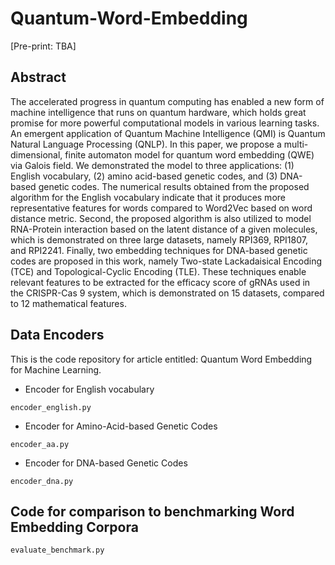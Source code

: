 # Quantum-Word-Embedding
[Pre-print: TBA]
## Abstract
The accelerated progress in quantum computing has enabled a new form of machine intelligence that runs on quantum hardware, which holds great promise for more powerful computational models in various learning tasks. An emergent application of Quantum Machine Intelligence (QMI) is Quantum Natural Language Processing (QNLP). In this paper, we propose a multi-dimensional, finite automaton model for quantum word embedding (QWE) via Galois field. We demonstrated the model to three applications: (1) English vocabulary, (2) amino acid-based genetic codes, and (3) DNA-based genetic codes. The numerical results obtained from the proposed algorithm for the English vocabulary indicate that it produces more representative features for words compared to Word2Vec based on word distance metric. Second, the proposed algorithm is also utilized to model RNA-Protein interaction based on the latent distance of a given molecules, which is demonstrated on three large datasets, namely RPI369, RPI1807, and RPI2241. Finally, two embedding techniques for DNA-based genetic codes are proposed in this work, namely Two-state Lackadaisical Encoding (TCE) and Topological-Cyclic Encoding (TLE). These techniques enable relevant features to be extracted for the efficacy score of gRNAs used in the CRISPR-Cas 9 system, which is demonstrated on 15 datasets, compared to 12 mathematical features.

## Data Encoders
This is the code repository for article entitled: Quantum Word Embedding for Machine Learning.

- Encoder for English vocabulary
```
encoder_english.py
```

- Encoder for Amino-Acid-based Genetic Codes
```
encoder_aa.py
```

- Encoder for DNA-based Genetic Codes
```
encoder_dna.py
```
## Code for comparison to benchmarking Word Embedding Corpora
```
evaluate_benchmark.py
```


